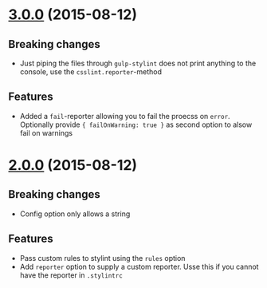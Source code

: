 # [3.0.0](https://github.com/danielhusar/gulp-stylint/compare/v2.0.0...v3.0.0) (2015-08-12)
## Breaking changes
* Just piping the files through `gulp-stylint` does not print anything to the console, use the `csslint.reporter`-method

## Features
* Added a `fail`-reporter allowing you to fail the proecss on `error`. Optionally provide `{ failOnWarning: true }` as second option to alsow fail on warnings

# [2.0.0](https://github.com/danielhusar/gulp-stylint/compare/v1.1.10...v2.0.0) (2015-08-12)
## Breaking changes
* Config option only allows a string

## Features
* Pass custom rules to stylint using the `rules` option
* Add `reporter` option to supply a custom reporter. Usse this if you cannot have the reporter in `.stylintrc`
